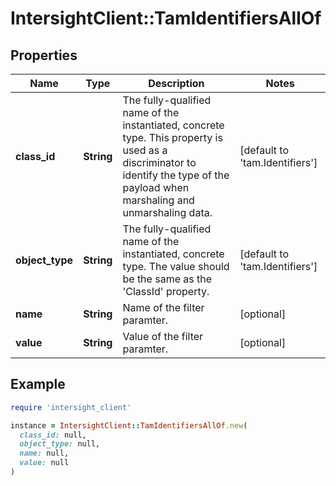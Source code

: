 # IntersightClient::TamIdentifiersAllOf

## Properties

| Name | Type | Description | Notes |
| ---- | ---- | ----------- | ----- |
| **class_id** | **String** | The fully-qualified name of the instantiated, concrete type. This property is used as a discriminator to identify the type of the payload when marshaling and unmarshaling data. | [default to &#39;tam.Identifiers&#39;] |
| **object_type** | **String** | The fully-qualified name of the instantiated, concrete type. The value should be the same as the &#39;ClassId&#39; property. | [default to &#39;tam.Identifiers&#39;] |
| **name** | **String** | Name of the filter paramter. | [optional] |
| **value** | **String** | Value of the filter paramter. | [optional] |

## Example

```ruby
require 'intersight_client'

instance = IntersightClient::TamIdentifiersAllOf.new(
  class_id: null,
  object_type: null,
  name: null,
  value: null
)
```

